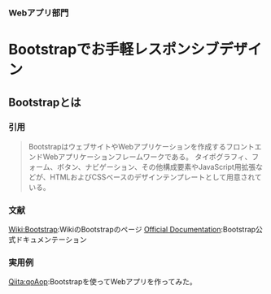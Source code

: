 ### Webアプリ部門

Bootstrapでお手軽レスポンシブデザイン
============

Bootstrapとは
------------

### 引用

>BootstrapはウェブサイトやWebアプリケーションを作成するフロントエンドWebアプリケーションフレームワークである。
>タイポグラフィ、フォーム、ボタン、ナビゲーション、その他構成要素やJavaScript用拡張などが、HTMLおよびCSSベースのデザインテンプレートとして用意されている。

### 文献

[Wiki:Bootstrap](https://ja.m.wikipedia.org/wiki/Bootstrap):WikiのBootstrapのページ
[Official Documentation](https://getbootstrap.com/):Bootstrap公式ドキュメンテーション

### 実用例

[Qiita:qoAop](https://qiita.com/qoAop/items/d6cb68da8267bf08141c):Bootstrapを使ってWebアプリを作ってみた。
